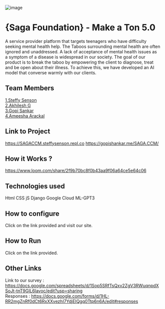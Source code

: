 ![image](https://user-images.githubusercontent.com/92361680/197824476-464d420d-26a6-4df5-aef3-99214fac1388.png)


# {Saga Foundation} - Make a Ton 5.0
A service provider platform that targets teenagers who have difficulty seeking mental health help. The Taboos surrounding mental health are often ignored and unaddressed. A lack of acceptance of mental health issues as a symptom of a disease is widespread in our society.
The goal of our product is to break the taboo by empowering the client to diagnose, treat and be open about their illness. To achieve this, we have developed an AI model that converse warmly with our clients.


## Team Members
[1.Steffy Senson](https://github.com/SteffySenson/)   
[2.Akhilesh G](https://github.com/theakhileshg)   
[3.Gopi Sankar](https://github.com/Gopps95)   
[4.Ameesha Arackal](https://github.com/AMEESHAARACKAL)   

## Link to Project
https://SAGACCM.steffysenson.repl.co
https://gopishankar.me/SAGA.CCM/

## How it Works ?
https://www.loom.com/share/2f9b70bc8f0b43aa9f06a64ce5e64c06

## Technologies used
Html
CSS
jS
Django
Google Cloud
ML-GPT3

## How to configure
Click on the link provided and visit our site.

## How to Run
Click on the link provided.

## Other Links
Link to our survey : https://docs.google.com/spreadsheets/d/1Sop5SRfTsQxv2ZgV3RWuqnpdXSoJt-tnT9GIL6lavoc/edit?usp=sharing <br>
Responses : https://docs.google.com/forms/d/1HL-RR2mgZnRf0dCt6RxXXvezhI7YdjEIQgq0Ttp6n6A/edit#responses
